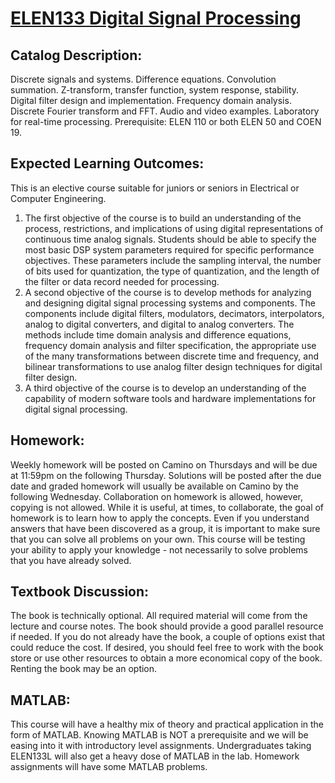 # [ELEN133 Digital Signal Processing](http://syllabi.engr.scu.edu/rschaffer/ELEN-133-Spring-2016-35245.xml)

## Catalog Description:
Discrete signals and systems. Difference equations. Convolution summation. Z-transform, transfer function, system response, stability. Digital filter design and implementation. Frequency domain analysis. Discrete Fourier transform and FFT. Audio and video examples. Laboratory for real-time processing. Prerequisite: ELEN 110 or both ELEN 50 and COEN 19.
## Expected Learning Outcomes:
This is an elective course suitable for juniors or seniors in Electrical or Computer Engineering.
1.	The first objective of the course is to build an understanding of the process, restrictions, and implications of using digital representations of continuous time analog signals. Students should be able to specify the most basic DSP system parameters required for specific performance objectives. These parameters include the sampling interval, the number of bits used for quantization, the type of quantization, and the length of the filter or data record needed for processing.
2.	A second objective of the course is to develop methods for analyzing and designing digital signal processing systems and components. The components include digital filters, modulators, decimators, interpolators, analog to digital converters, and digital to analog converters. The methods include time domain analysis and difference equations, frequency domain analysis and filter specification, the appropriate use of the many transformations between discrete time and frequency, and bilinear transformations to use analog filter design techniques for digital filter design.
3.	A third objective of the course is to develop an understanding of the capability of modern software tools and hardware implementations for digital signal processing.
## Homework:
Weekly homework will be posted on Camino on Thursdays and will be due at 11:59pm on the following Thursday. Solutions will be posted after the due date and graded homework will usually be available on Camino by the following Wednesday. Collaboration on homework is allowed, however, copying is not allowed. While it is useful, at times, to collaborate, the goal of homework is to learn how to apply the concepts. Even if you understand answers that have been discovered as a group, it is important to make sure that you can solve all problems on your own. This course will be testing your ability to apply your knowledge - not necessarily to solve problems that you have already solved.

## Textbook Discussion:
The book is technically optional. All required material will come from the lecture and course notes. The book should provide a good parallel resource if needed. If you do not already have the book, a couple of options exist that could reduce the cost. If desired, you should feel free to work with the book store or use other resources to obtain a more economical copy of the book. Renting the book may be an option.

## MATLAB:
This course will have a healthy mix of theory and practical application in the form of MATLAB. Knowing MATLAB is NOT a prerequisite and we will be easing into it with introductory level assignments. Undergraduates taking ELEN133L will also get a heavy dose of MATLAB in the lab. Homework assignments will have some MATLAB problems.

